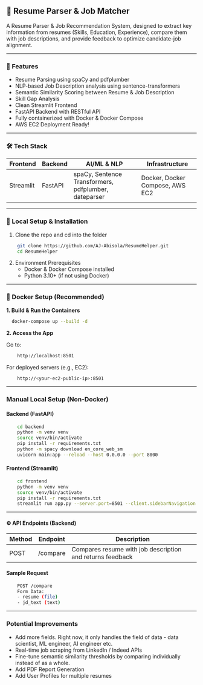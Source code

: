 ## 📄 Resume Parser & Job Matcher

A Resume Parser & Job Recommendation System, designed to extract key information from resumes (Skills, Education, Experience), compare them with job descriptions, and provide feedback to optimize candidate-job alignment.

---

### 🚀 Features

- Resume Parsing using spaCy and pdfplumber
- NLP-based Job Description analysis using sentence-transformers
- Semantic Similarity Scoring between Resume & Job Description
- Skill Gap Analysis
- Clean Streamlit Frontend
- FastAPI Backend with RESTful API
- Fully containerized with Docker & Docker Compose
- AWS EC2 Deployment Ready!

---

### 🛠️ Tech Stack

Frontend |	Backend |	AI/ML & NLP	| Infrastructure
|---|---|---|---|
Streamlit | FastAPI	| spaCy, Sentence Transformers, pdfplumber, dateparser	| Docker, Docker Compose, AWS EC2

---
### 🔧 Local Setup & Installation

1. Clone the repo and cd into the folder
    
```bash
    git clone https://github.com/AJ-Abisola/ResumeHelper.git
    cd ResumeHelper
   ```

2. Environment Prerequisites
   - Docker & Docker Compose installed
   - Python 3.10+ (if not using Docker)
---   

### 🐳 Docker Setup (Recommended)

**1. Build & Run the Containers**
```bash
  docker-compose up --build -d
```
**2. Access the App**

Go to:

```bash
    http://localhost:8501
   ```
For deployed servers (e.g., EC2):

```bash
    http://<your-ec2-public-ip>:8501
```
---

### Manual Local Setup (Non-Docker)

#### Backend (FastAPI)
```bash
    cd backend
    python -m venv venv
    source venv/bin/activate
    pip install -r requirements.txt
    python -m spacy download en_core_web_sm
    uvicorn main:app --reload --host 0.0.0.0 --port 8000
```
#### Frontend (Streamlit)
```bash
    cd frontend
    python -m venv venv
    source venv/bin/activate
    pip install -r requirements.txt
    streamlit run app.py --server.port=8501 --client.sidebarNavigation False
```

---

#### ⚙️ API Endpoints (Backend)

Method | Endpoint | Description
|---|---|---|
POST | /compare | Compares resume with job description and returns feedback

#### Sample Request
```bash
    POST /compare
    Form Data:
    - resume (file)
    - jd_text (text)
```

---

### Potential Improvements
- Add more fields. Right now, it only handles the field of data - data scientist, ML engineer, AI engineer etc.
- Real-time job scraping from LinkedIn / Indeed APIs
- Fine-tune semantic similarity thresholds by comparing individually instead of as a whole.
- Add PDF Report Generation
- Add User Profiles for multiple resumes
